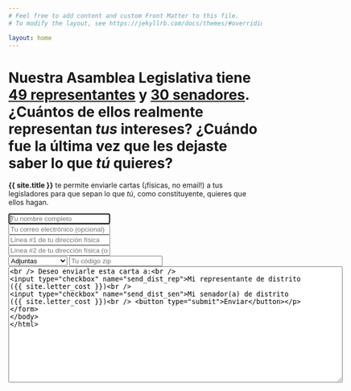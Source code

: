 ```yaml
---
# Feel free to add content and custom Front Matter to this file.
# To modify the layout, see https://jekyllrb.com/docs/themes/#overriding-theme-defaults

layout: home
---
```


Nuestra Asamblea Legislativa tiene [49 representantes](http://www.tucamarapr.org/dnncamara/ComposiciondelaCamara/Biografia.aspx) y [30 senadores](https://senado.pr.gov/Pages/Senadores.aspx). ¿Cuántos de ellos realmente representan *tus* intereses? ¿Cuándo fue la última vez que les dejaste saber lo que *tú* quieres?
============


**{{ site.title }}** te permite enviarle cartas (¡físicas, no email!) a tus legisladores para que sepan lo que *tú*,
como constituyente, quieres que ellos hagan.

<form method="post" action="https://formspree.io/queteescuchen@queteescuchen.pedroacevedo.pr">
    <input type="text" name="name" required="required" autofocus="autofocus" maxlength="50" style="width:40%" placeholder="Tu nombre completo"><br />
    <input type="email" name="email" maxlength="50" style="width:40%" placeholder="Tu correo electrónico (opcional)"><br />
    <input type="text" name="address_1" required="required" maxlength="100" style="width:40%" placeholder="Línea #1 de tu dirección física"><br />
    <input type="text" name="address_2" maxlength="100" style="width:40%" placeholder="Línea #2 de tu dirección física (opcional)"><br />
    <select name="city" required="required">
        <option value="Adjuntas">Adjuntas</option>
        <option value="Aguada">Aguada</option>
        <option value="Aguadilla">Aguadilla</option>
        <option value="Aguas Buenas">Aguas Buenas</option>
        <option value="Aibonito">Aibonito</option>
        <option value="Añasco">Añasco</option>
        <option value="Arecibo">Arecibo</option>
        <option value="Arroyo">Arroyo</option>
        <option value="Barceloneta">Barceloneta</option>
        <option value="Barranquitas">Barranquitas</option>
        <option value="Bayamón">Bayamón</option>
        <option value="Cabo Rojo">Cabo Rojo</option>
        <option value="Caguas">Caguas</option>
        <option value="Camuy">Camuy</option>
        <option value="Canóvanas">Canóvanas</option>
        <option value="Carolina">Carolina</option>
        <option value="Cataño">Cataño</option>
        <option value="Cayey">Cayey</option>
        <option value="Ceiba">Ceiba</option>
        <option value="Ciales">Ciales</option>
        <option value="Cidra">Cidra</option>
        <option value="Coamo">Coamo</option>
        <option value="Comerio">Comerio</option>
        <option value="Corozal">Corozal</option>
        <option value="Culebra">Culebra</option>
        <option value="Dorado">Dorado</option>
        <option value="Fajardo">Fajardo</option>
        <option value="Florida">Florida</option>
        <option value="Guánica">Guánica</option>
        <option value="Guayama">Guayama</option>
        <option value="Guayanilla">Guayanilla</option>
        <option value="Guaynabo">Guaynabo</option>
        <option value="Gurabo">Gurabo</option>
        <option value="Hatillo">Hatillo</option>
        <option value="Hormigueros">Hormigueros</option>
        <option value="Humacao">Humacao</option>
        <option value="Isabela">Isabela</option>
        <option value="Jayuya">Jayuya</option>
        <option value="Juana Díaz">Juana Díaz</option>
        <option value="Juncos">Juncos</option>
        <option value="Lajas">Lajas</option>
        <option value="Lares">Lares</option>
        <option value="Las Marías">Las Marías</option>
        <option value="Las Piedras">Las Piedras</option>
        <option value="Loíza">Loíza</option>
        <option value="Luquillo">Luquillo</option>
        <option value="Manatí">Manatí</option>
        <option value="Maricao">Maricao</option>
        <option value="Maunabo">Maunabo</option>
        <option value="Mayagüez">Mayagüez</option>
        <option value="Moca">Moca</option>
        <option value="Morovis">Morovis</option>
        <option value="Naguabo">Naguabo</option>
        <option value="Naranjito">Naranjito</option>
        <option value="Orocovis">Orocovis</option>
        <option value="Patillas">Patillas</option>
        <option value="Peñuelas">Peñuelas</option>
        <option value="Ponce">Ponce</option>
        <option value="Quebradillas">Quebradillas</option>
        <option value="Rincón">Rincón</option>
        <option value="Río Grande">Río Grande</option>
        <option value="Sabana Grande">Sabana Grande</option>
        <option value="Salinas">Salinas</option>
        <option value="San Germán">San Germán</option>
        <option value="San Juan">San Juan</option>
        <option value="San Lorenzo">San Lorenzo</option>
        <option value="San Sebastián">San Sebastián</option>
        <option value="Santa Isabel">Santa Isabel</option>
        <option value="Toa Alta">Toa Alta</option>
        <option value="Toa Baja">Toa Baja</option>
        <option value="Trujillo Alto">Trujillo Alto</option>
        <option value="Utuado">Utuado</option>
        <option value="Vega Alta">Vega Alta</option>
        <option value="Vega Baja">Vega Baja</option>
        <option value="Vieques">Vieques</option>
        <option value="Villalba">Villalba</option>
        <option value="Yabucoa">Yabucoa</option>
        <option value="Yauco">Yauco</option>
    </select>
    <input type="text" name="zip" required="required" maxlength="10000" placeholder="Tu código zip"><br />
    <textarea name="message" required="required" rows="15" cols="80" placeholder='Tu mensaje. Enviaremos hasta dos páginas de texto (aproximadamente 1,000 palabras) por carta, así que puedes escribir todo lo que quieras.

Puedes omitir la introducción ("Estimado(a) representante...") y la despedida ("Atentamente, yo"). Nosotros nos encargaremos de eso.'></textarea><br />
    Deseo enviarle esta carta a:<br />
    <input type="checkbox" name="send_dist_rep">Mi representante de distrito ({{ site.letter_cost }})<br />
    <input type="checkbox" name="send_dist_sen">Mi senador(a) de distrito ({{ site.letter_cost }})<br />
    <button type="submit">Enviar</button>
</form>